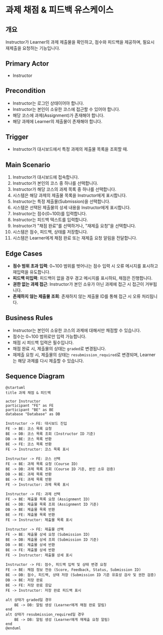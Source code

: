 # 과제 채점 & 피드백 유스케이스

## 개요
Instructor가 Learner의 과제 제출물을 확인하고, 점수와 피드백을 제공하며, 필요시 재제출을 요청하는 기능입니다.

## Primary Actor
- Instructor

## Precondition
- Instructor는 로그인 상태이어야 합니다.
- Instructor는 본인이 소유한 코스에 접근할 수 있어야 합니다.
- 해당 코스에 과제(Assignment)가 존재해야 합니다.
- 해당 과제에 Learner의 제출물이 존재해야 합니다.

## Trigger
- Instructor가 대시보드에서 특정 과제의 제출물 목록을 조회할 때.

## Main Scenario
1. Instructor가 대시보드에 접속합니다.
2. Instructor가 본인의 코스 중 하나를 선택합니다.
3. Instructor가 해당 코스의 과제 목록 중 하나를 선택합니다.
4. 시스템은 해당 과제의 제출물 목록을 Instructor에게 표시합니다.
5. Instructor는 특정 제출물(Submission)을 선택합니다.
6. 시스템은 선택된 제출물의 상세 내용을 Instructor에게 표시합니다.
7. Instructor는 점수(0~100)를 입력합니다.
8. Instructor는 피드백 텍스트를 입력합니다.
9. Instructor가 "채점 완료"를 선택하거나, "재제출 요청"을 선택합니다.
10. 시스템은 점수, 피드백, 상태를 저장합니다.
11. 시스템은 Learner에게 채점 완료 또는 재제출 요청 알림을 전달합니다.

## Edge Cases
- **점수 범위 초과 입력**: 0~100 범위를 벗어나는 점수 입력 시 오류 메시지를 표시하고 재입력을 유도합니다.
- **피드백 미입력**: 피드백이 없을 경우 경고 메시지를 표시하되, 채점은 진행합니다.
- **권한 없는 과제 접근**: Instructor가 본인 소유가 아닌 과제에 접근 시 접근이 거부됩니다.
- **존재하지 않는 제출물 조회**: 존재하지 않는 제출물 ID를 통해 접근 시 오류 처리됩니다.

## Business Rules
- Instructor는 본인이 소유한 코스의 과제에 대해서만 채점할 수 있습니다.
- 점수는 0~100 범위로만 입력 가능합니다.
- 채점 시 피드백 입력은 필수입니다.
- 채점 완료 시, 제출물의 상태는 `graded`로 변경됩니다.
- 재제출 요청 시, 제출물의 상태는 `resubmission_required`로 변경되며, Learner는 해당 과제를 다시 제출할 수 있습니다.

## Sequence Diagram
```plantuml
@startuml
title 과제 채점 & 피드백

actor Instructor
participant "FE" as FE
participant "BE" as BE
database "Database" as DB

Instructor -> FE: 대시보드 진입
FE -> BE: 코스 목록 요청
BE -> DB: 코스 목록 조회 (Instructor ID 기준)
DB -> BE: 코스 목록 반환
BE -> FE: 코스 목록 반환
FE -> Instructor: 코스 목록 표시

Instructor -> FE: 코스 선택
FE -> BE: 과제 목록 요청 (Course ID)
BE -> DB: 과제 목록 조회 (Course ID 기준, 본인 소유 검증)
DB -> BE: 과제 목록 반환
BE -> FE: 과제 목록 반환
FE -> Instructor: 과제 목록 표시

Instructor -> FE: 과제 선택
FE -> BE: 제출물 목록 요청 (Assignment ID)
BE -> DB: 제출물 목록 조회 (Assignment ID 기준)
DB -> BE: 제출물 목록 반환
BE -> FE: 제출물 목록 반환
FE -> Instructor: 제출물 목록 표시

Instructor -> FE: 제출물 선택
FE -> BE: 제출물 상세 요청 (Submission ID)
BE -> DB: 제출물 상세 조회 (Submission ID 기준)
DB -> BE: 제출물 상세 반환
BE -> FE: 제출물 상세 반환
FE -> Instructor: 제출물 상세 표시

Instructor -> FE: 점수, 피드백 입력 및 상태 변경 요청
FE -> BE: 채점 정보 전송 (Score, Feedback, Status, Submission ID)
BE -> DB: 점수, 피드백, 상태 저장 (Submission ID 기준 유효성 검사 및 권한 검증)
DB -> BE: 저장 완료
BE -> FE: 저장 완료 응답
FE -> Instructor: 저장 완료 피드백 표시

alt 상태가 graded일 경우
    BE -> DB: 알림 생성 (Learner에게 채점 완료 알림)
end
alt 상태가 resubmission_required일 경우
    BE -> DB: 알림 생성 (Learner에게 재제출 요청 알림)
end
@enduml
```